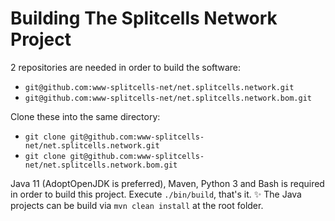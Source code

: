 # Building The Splitcells Network Project
2 repositories are needed in order to build the software:
* `git@github.com:www-splitcells-net/net.splitcells.network.git`
* `git@github.com:www-splitcells-net/net.splitcells.network.bom.git`

Clone these into the same directory:
* `git clone git@github.com:www-splitcells-net/net.splitcells.network.git`
* `git clone git@github.com:www-splitcells-net/net.splitcells.network.bom.git`

Java 11 (AdoptOpenJDK is preferred), Maven, Python 3 and Bash is required in
order to build this project.
Execute `./bin/build`, that's it. ✨
The Java projects can be build via `mvn clean install` at the root folder.